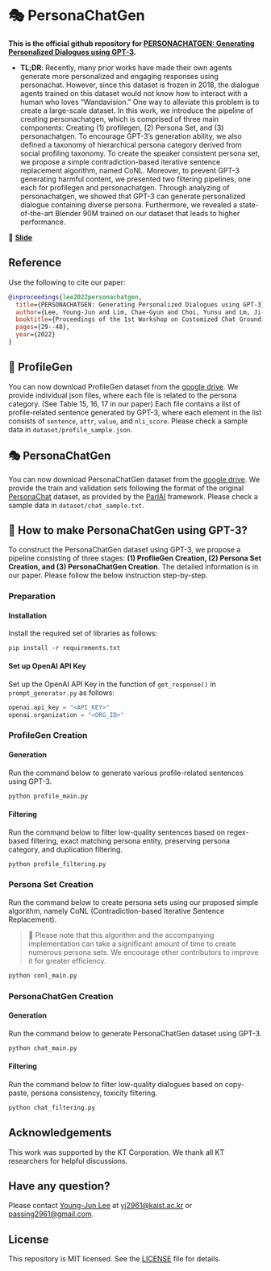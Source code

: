 # 🎭 PersonaChatGen

**This is the official github repository for [PERSONACHATGEN: Generating Personalized Dialogues using GPT-3](https://aclanthology.org/2022.ccgpk-1.4/).**

- **TL;DR**: Recently, many prior works have made their own agents generate more personalized and engaging responses using personachat. However, since this dataset is frozen in 2018, the dialogue agents trained on this dataset would not know how to interact with a human who loves “Wandavision.” One way to alleviate this problem is to create a large-scale dataset. In this work, we introduce the pipeline of creating personachatgen, which is comprised of three main components: Creating (1) profilegen, (2) Persona Set, and (3) personachatgen. To encourage GPT-3’s generation ability, we also defined a taxonomy of hierarchical persona category derived from social profiling taxonomy. To create the speaker consistent persona set, we propose a simple contradiction-based iterative sentence replacement algorithm, named CoNL. Moreover, to prevent GPT-3 generating harmful content, we presented two filtering pipelines, one each for profilegen and personachatgen. Through analyzing of personachatgen, we showed that GPT-3 can generate personalized dialogue containing diverse persona. Furthermore, we revealed a state-of-the-art Blender 90M trained on our dataset that leads to higher performance.

📜 [**Slide**](https://drive.google.com/file/d/1FCtRyoxySbeHORUt9brhhzhVrULzAlZ3/view?usp=share_link)


## Reference
Use the following to cite our paper:
```bibtex
@inproceedings{lee2022personachatgen,
  title={PERSONACHATGEN: Generating Personalized Dialogues using GPT-3},
  author={Lee, Young-Jun and Lim, Chae-Gyun and Choi, Yunsu and Lm, Ji-Hui and Choi, Ho-Jin},
  booktitle={Proceedings of the 1st Workshop on Customized Chat Grounding Persona and Knowledge},
  pages={29--48},
  year={2022}
}
```

## 🔎 ProfileGen

You can now download ProfileGen dataset from the [google drive](https://drive.google.com/drive/folders/18a6tBapA3IqMyfjxL0z2MQbTNwMjhxOf?usp=share_link).
We provide individual json files, where each file is related to the persona category. (See Table 15, 16, 17 in our paper)
Each file contains a list of profile-related sentence generated by GPT-3, where each element in the list consists of `sentence`, `attr`, `value`, and `nli_score`. Please check a sample data in `dataset/profile_sample.json`.


## 🎭 PersonaChatGen

You can now download PersonaChatGen dataset from the [google drive](https://drive.google.com/drive/folders/146MR4ODZ51eesK17R6LorrG9bzX-zxPs?usp=share_link).
We provide the train and validation sets following the format of the original [PersonaChat](https://arxiv.org/abs/1801.07243) dataset, as provided by the [ParlAI](https://github.com/facebookresearch/ParlAI/tree/main/parlai/tasks/personachat) framework.
Please check a sample data in `dataset/chat_sample.txt`.

## 🤖 How to make PersonaChatGen using GPT-3?

To construct the PersonaChatGen dataset using GPT-3, we propose a pipeline consisting of three stages: **(1) ProflieGen Creation, (2) Persona Set Creation, and (3) PersonaChatGen Creation**. The detailed information is in our paper. Please follow the below instruction step-by-step.

### Preparation

#### Installation

Install the required set of libraries as follows:
```
pip install -r requirements.txt
```

#### Set up OpenAI API Key

Set up the OpenAI API Key in the function of `get_response()` in `prompt_generator.py` as follows:

```python
openai.api_key = "<API_KEY>"
openai.organization = "<ORG_ID>"
```

### ProfileGen Creation

#### Generation
Run the command below to generate various profile-related sentences using GPT-3.

```python
python profile_main.py
```

#### Filtering
Run the command below to filter low-quality sentences based on regex-based filtering, exact matching persona entity, preserving persona category, and duplication filtering.

```python
python profile_filtering.py
```

### Persona Set Creation

Run the command below to create persona sets using our proposed simple algorithm, namely CoNL (Contradiction-based Iterative Sentence Replacement).
> 🚨 Please note that this algorithm and the accompanying implementation can take a significant amount of time to create numerous persona sets. We encourage other contributors to improve it for greater efficiency.

```python
python conl_main.py
```

### PersonaChatGen Creation

#### Generation
Run the command below to generate PersonaChatGen dataset using GPT-3.

```python
python chat_main.py
```

#### Filtering
Run the command below to filter low-quality dialogues based on copy-paste, persona consistency, toxicity filtering.

```python
python chat_filtering.py
```

## Acknowledgements

This work was supported by the KT Corporation. We thank all KT researchers for helpful discussions.

## Have any question?

Please contact [Young-Jun Lee](https://sites.google.com/view/passing2961/%ED%99%88) at yj2961@kaist.ac.kr or passing2961@gmail.com.

## License

This repository is MIT licensed. See the [LICENSE](https://github.com/passing2961/PersonaChatGen/blob/main/LICENSE) file for details.
